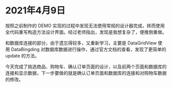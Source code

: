 # 2021年4月9日

按照之前制作的 DEMO 实现的过程中发现无法使用常规的设计器完成，转而使用全代码重写构造方法设计界面。经过老师指出，发现是我想复杂了，便推倒重做。

和数据库连接的部分，由于遗忘得较多，又重新学习，主要是 DataGridView 使用 DataBingding 对数据库数据进行操作，通过官方文档的查看，发现了更简单的 update 的方法。

今天完成了挑选商品、购物车、确认订单页面的设计，以及前两个页面和数据库的连接和显示数据，下一步要做的就是确认订单页面和数据库的连接和对购物车数据的修改。